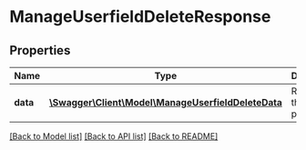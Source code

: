 # ManageUserfieldDeleteResponse

## Properties
Name | Type | Description | Notes
------------ | ------------- | ------------- | -------------
**data** | [**\Swagger\Client\Model\ManageUserfieldDeleteData**](ManageUserfieldDeleteData.md) | Results of the delete process | 

[[Back to Model list]](../README.md#documentation-for-models) [[Back to API list]](../README.md#documentation-for-api-endpoints) [[Back to README]](../README.md)



